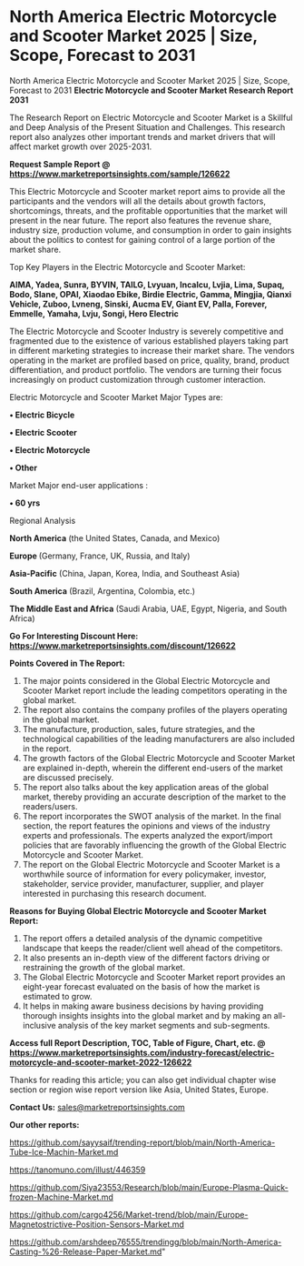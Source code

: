# North America Electric Motorcycle and Scooter Market 2025 | Size, Scope, Forecast to 2031
North America Electric Motorcycle and Scooter Market 2025 | Size, Scope, Forecast to 2031
<strong>Electric Motorcycle and Scooter Market Research Report 2031</strong>

The Research Report on Electric Motorcycle and Scooter Market is a Skillful and Deep Analysis of the Present Situation and Challenges. This research report also analyzes other important trends and market drivers that will affect market growth over 2025-2031.

<strong>Request Sample Report @ <a href=https://www.marketreportsinsights.com/sample/126622>https://www.marketreportsinsights.com/sample/126622</a></strong>

This Electric Motorcycle and Scooter market report aims to provide all the participants and the vendors will all the details about growth factors, shortcomings, threats, and the profitable opportunities that the market will present in the near future. The report also features the revenue share, industry size, production volume, and consumption in order to gain insights about the politics to contest for gaining control of a large portion of the market share.

Top Key Players in the Electric Motorcycle and Scooter Market:

<strong>AIMA, Yadea, Sunra, BYVIN, TAILG, Lvyuan, Incalcu, Lvjia, Lima, Supaq, Bodo, Slane, OPAI, Xiaodao Ebike, Birdie Electric, Gamma, Mingjia, Qianxi Vehicle, Zuboo, Lvneng, Sinski, Aucma EV, Giant EV, Palla, Forever, Emmelle, Yamaha, Lvju, Songi, Hero Electric</strong>

The Electric Motorcycle and Scooter Industry is severely competitive and fragmented due to the existence of various established players taking part in different marketing strategies to increase their market share. The vendors operating in the market are profiled based on price, quality, brand, product differentiation, and product portfolio. The vendors are turning their focus increasingly on product customization through customer interaction.

Electric Motorcycle and Scooter Market Major Types are:

<strong>• Electric Bicycle

• Electric Scooter

• Electric Motorcycle

• Other</strong>

Market Major end-user applications :

<strong>• 60 yrs</strong>

Regional Analysis

</u><strong><b>North America</b></strong> (the United States, Canada, and Mexico)

<strong><b>Europe </b></strong>(Germany, France, UK, Russia, and Italy)

<strong><b>Asia-Pacific</b></strong> (China, Japan, Korea, India, and Southeast Asia)

<strong><b>South America</b></strong> (Brazil, Argentina, Colombia, etc.)

<strong><b>The Middle East and Africa</b></strong> (Saudi Arabia, UAE, Egypt, Nigeria, and South Africa)

<strong>Go For Interesting Discount Here: <a href=https://www.marketreportsinsights.com/discount/126622>https://www.marketreportsinsights.com/discount/126622</a></strong>

<strong>Points Covered in The Report:</strong>
<ol>
  <li>The major points considered in the Global Electric Motorcycle and Scooter Market report include the leading competitors operating in the global market.</li>
  <li>The report also contains the company profiles of the players operating in the global market.</li>
  <li>The manufacture, production, sales, future strategies, and the technological capabilities of the leading manufacturers are also included in the report.</li>
  <li>The growth factors of the Global Electric Motorcycle and Scooter Market are explained in-depth, wherein the different end-users of the market are discussed precisely.</li>
  <li>The report also talks about the key application areas of the global market, thereby providing an accurate description of the market to the readers/users.</li>
  <li>The report incorporates the SWOT analysis of the market. In the final section, the report features the opinions and views of the industry experts and professionals. The experts analyzed the export/import policies that are favorably influencing the growth of the Global Electric Motorcycle and Scooter Market.</li>
  <li>The report on the Global Electric Motorcycle and Scooter Market is a worthwhile source of information for every policymaker, investor, stakeholder, service provider, manufacturer, supplier, and player interested in purchasing this research document.</li>
</ol>
<strong>Reasons for Buying Global Electric Motorcycle and Scooter Market Report:</strong>

<ol>
  <li>The report offers a detailed analysis of the dynamic competitive landscape that keeps the reader/client well ahead of the competitors.</li>
  <li>It also presents an in-depth view of the different factors driving or restraining the growth of the global market.</li>
  <li>The Global Electric Motorcycle and Scooter Market report provides an eight-year forecast evaluated on the basis of how the market is estimated to grow.</li>
  <li>It helps in making aware business decisions by having providing thorough insights insights into the global market and by making an all-inclusive analysis of the key market segments and sub-segments.</li>
</ol>
<strong>Access full Report Description, TOC, Table of Figure, Chart, etc. @ <a href=https://www.marketreportsinsights.com/industry-forecast/electric-motorcycle-and-scooter-market-2022-126622>https://www.marketreportsinsights.com/industry-forecast/electric-motorcycle-and-scooter-market-2022-126622</a></strong>


Thanks for reading this article; you can also get individual chapter wise section or region wise report version like Asia, United States, Europe.

<strong>Contact Us:</strong>
sales@marketreportsinsights.com

<strong>Our other reports:</strong>

<a href=https://github.com/sayysaif/trending-report/blob/main/North-America-Tube-Ice-Machin-Market.md>https://github.com/sayysaif/trending-report/blob/main/North-America-Tube-Ice-Machin-Market.md</a>

<a href=https://tanomuno.com/illust/446359>https://tanomuno.com/illust/446359</a>

<a href=https://github.com/Siya23553/Research/blob/main/Europe-Plasma-Quick-frozen-Machine-Market.md>https://github.com/Siya23553/Research/blob/main/Europe-Plasma-Quick-frozen-Machine-Market.md</a>

<a href=https://github.com/cargo4256/Market-trend/blob/main/Europe-Magnetostrictive-Position-Sensors-Market.md>https://github.com/cargo4256/Market-trend/blob/main/Europe-Magnetostrictive-Position-Sensors-Market.md</a>

<a href=https://github.com/arshdeep76555/trendingg/blob/main/North-America-Casting-%26-Release-Paper-Market.md>https://github.com/arshdeep76555/trendingg/blob/main/North-America-Casting-%26-Release-Paper-Market.md</a>"
